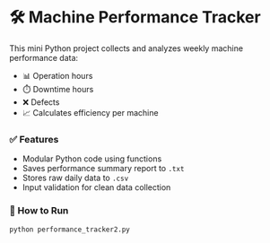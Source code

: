 # 🛠️ Machine Performance Tracker

This mini Python project collects and analyzes weekly machine performance data:
- 📊 Operation hours
- ⏱️ Downtime hours
- ❌ Defects
- 📈 Calculates efficiency per machine

### ✅ Features
- Modular Python code using functions
- Saves performance summary report to `.txt`
- Stores raw daily data to `.csv`
- Input validation for clean data collection

### 🔧 How to Run

```bash
python performance_tracker2.py
